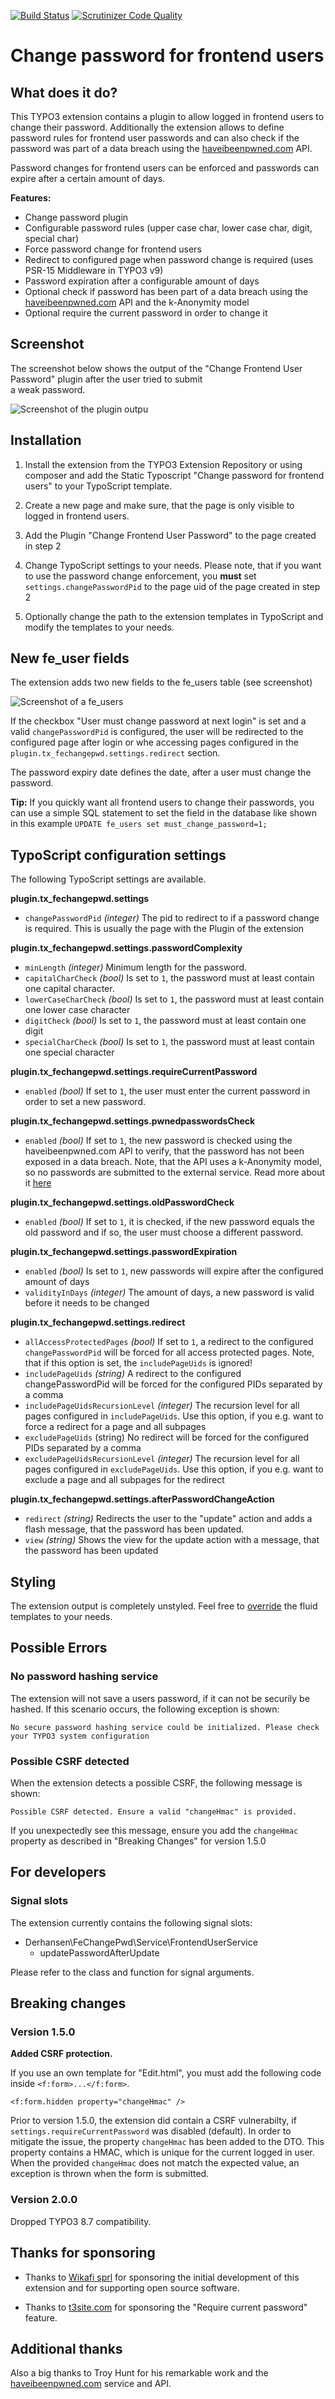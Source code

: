 [![Build Status](https://github.com/derhansen/fe_change_pwd/workflows/CI/badge.svg?branch=master)](https://github.com/derhansen/fe_change_pwd/actions)
[![Scrutinizer Code Quality](https://scrutinizer-ci.com/g/derhansen/fe_change_pwd/badges/quality-score.png?b=master)](https://scrutinizer-ci.com/g/derhansen/fe_change_pwd/?branch=master)

# Change password for frontend users

## What does it do?

This TYPO3 extension contains a plugin to allow logged in frontend users to change their password. Additionally
the extension allows to define password rules for frontend user passwords and can also check if the password
was part of a data breach using the [haveibeenpwned.com](https://haveibeenpwned.com/) API.

Password changes for frontend users can be enforced and passwords can expire after a certain amount of days.

**Features:**

* Change password plugin
* Configurable password rules (upper case char, lower case char, digit, special char)
* Force password change for frontend users
* Redirect to configured page when password change is required (uses PSR-15 Middleware in TYPO3 v9)
* Password expiration after a configurable amount of days
* Optional check if password has been part of a data breach using the [haveibeenpwned.com](https://haveibeenpwned.com/) API and the k-Anonymity model
* Optional require the current password in order to change it

## Screenshot

The screenshot below shows the output of the "Change Frontend User Password" plugin after the user tried to submit  
a weak password.

![Screenshot of the plugin outpu](Documentation/Images/plugin-output.png "Output of the plugin after password validation")

## Installation

1) Install the extension from the TYPO3 Extension Repository or using composer and add the Static Typoscript 
"Change password for frontend users" to your TypoScript template.

2) Create a new page and make sure, that the page is only visible to logged in frontend users.

3) Add the Plugin "Change Frontend User Password" to the page created in step 2

4) Change TypoScript settings to your needs. Please note, that if you want to use the password change enforcement,
you **must** set `settings.changePasswordPid` to the page uid of the page created in step 2

5) Optionally change the path to the extension templates in TypoScript and modify the templates to your needs.

## New fe_user fields

The extension adds two new fields to the fe_users table (see screenshot)

![Screenshot of a fe_users](Documentation/Images/fe-user-password-settings.png "New fields in fe_users table")

If the checkbox "User must change password at next login" is set and a valid `changePasswordPid` is configured, 
the user will be redirected to the configured page after login or whe accessing pages configured in the 
`plugin.tx_fechangepwd.settings.redirect` section.

The password expiry date defines the date, after a user must change the password. 

**Tip:** If you quickly want all frontend users to change their passwords, you can use a simple SQL statement
to set the field in the database like shown in this example `UPDATE fe_users set must_change_password=1;`

## TypoScript configuration settings

The following TypoScript settings are available. 

**plugin.tx_fechangepwd.settings**

* `changePasswordPid` *(integer)* The pid to redirect to if a password change is required. This is usually the 
page with the Plugin of the extension

**plugin.tx_fechangepwd.settings.passwordComplexity**

* `minLength` *(integer)* Minimum length for the password.
* `capitalCharCheck` *(bool)* Is set to `1`, the password must at least contain one capital character.
* `lowerCaseCharCheck` *(bool)* Is set to `1`, the password must at least contain one lower case character
* `digitCheck` *(bool)* Is set to `1`, the password must at least contain one digit
* `specialCharCheck` *(bool)* Is set to `1`, the password must at least contain one special character

**plugin.tx_fechangepwd.settings.requireCurrentPassword**

* `enabled` *(bool)* If set to `1`, the user must enter the current password in order to set a new password.

**plugin.tx_fechangepwd.settings.pwnedpasswordsCheck**

* `enabled` *(bool)* If set to `1`, the new password is checked using the haveibeenpwned.com API to verify, that the 
password has not been exposed in a data breach. Note, that the API uses a k-Anonymity model, so no passwords are 
submitted to the external service. Read more about it [here](https://haveibeenpwned.com/API/v2#SearchingPwnedPasswordsByRange)

**plugin.tx_fechangepwd.settings.oldPasswordCheck**

* `enabled` *(bool)* If set to `1`, it is checked, if the new password equals the old password and if so, the user
must choose a different password.

**plugin.tx_fechangepwd.settings.passwordExpiration**

* `enabled` *(bool)* Is set to `1`, new passwords will expire after the configured amount of days
* `validityInDays` *(integer)* The amount of days, a new password is valid before it needs to be changed

**plugin.tx_fechangepwd.settings.redirect**

* `allAccessProtectedPages` *(bool)* If set to `1`, a redirect to the configured `changePasswordPid` will be forced 
for all access protected pages. Note, that if this option is set, the `includePageUids` is ignored!
* `includePageUids` *(string)* A redirect to the configured changePasswordPid will be forced for the configured PIDs separated by a comma
* `includePageUidsRecursionLevel` *(integer)* The recursion level for all pages configured in `includePageUids`. Use this option, 
if you e.g. want to force a redirect for a page and all subpages
* `excludePageUids` (string) No redirect will be forced for the configured PIDs separated by a comma
* `excludePageUidsRecursionLevel` *(integer)* The recursion level for all pages configured in `excludePageUids`. Use this option, 
if you e.g. want to exclude a page and all subpages for the redirect

**plugin.tx_fechangepwd.settings.afterPasswordChangeAction**

* `redirect` *(string)* Redirects the user to the "update" action and adds a flash message, that the password has been updated. 
* `view` *(string)* Shows the view for the update action with a message, that the password has been updated

## Styling

The extension output is completely unstyled. Feel free to [override](https://stackoverflow.com/questions/39724833/best-way-to-overwrite-a-extension-template) 
the fluid templates to your needs.

## Possible Errors

### No password hashing service

The extension will not save a users password, if it can not be securily be hashed. If this scenario occurs,
the following exception is shown: 

`No secure password hashing service could be initialized. Please check your TYPO3 system configuration`

### Possible CSRF detected

When the extension detects a possible CSRF, the following message is shown:

`Possible CSRF detected. Ensure a valid "changeHmac" is provided.`

If you unexpectedly see this message, ensure you add the `changeHmac` property as described in "Breaking Changes"
for version 1.5.0

## For developers

### Signal slots

The extension currently contains the following signal slots:

* Derhansen\\FeChangePwd\\Service\\FrontendUserService
  * updatePasswordAfterUpdate

Please refer to the class and function for signal arguments.

## Breaking changes

###  Version 1.5.0

**Added CSRF protection.**

If you use an own template for "Edit.html", you must add the following code inside `<f:form>...</f:form>`.

```
<f:form.hidden property="changeHmac" />
``` 

Prior to version 1.5.0, the extension did contain a CSRF vulnerabilty, if `settings.requireCurrentPassword` was
disabled (default). In order to mitigate the issue, the property `changeHmac` has been added to the DTO. This
property contains a HMAC, which is unique for the current logged in user. When the provided `changeHmac` does not
match the expected value, an exception is thrown when the form is submitted.

###  Version 2.0.0

Dropped TYPO3 8.7 compatibility.

## Thanks for sponsoring

* Thanks to [Wikafi sprl](https://www.wikafi.be) for sponsoring the initial development of this 
extension and for supporting open source software.

* Thanks to [t3site.com](https://www.t3site.com/) for sponsoring the "Require current password" feature.

## Additional thanks

Also a big thanks to Troy Hunt for his remarkable work and the [haveibeenpwned.com](https://haveibeenpwned.com/) service and API. 